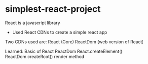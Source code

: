 # simplest-react-project

React is a javascript library

- Used React CDNs to create a simple react app

Two CDNs used are:
  React (Core)
  ReactDom (web version of React)

Learned:
  Basic of React
  ReactDom
  React.createElement()
  ReactDom.createRoot()
  render method
